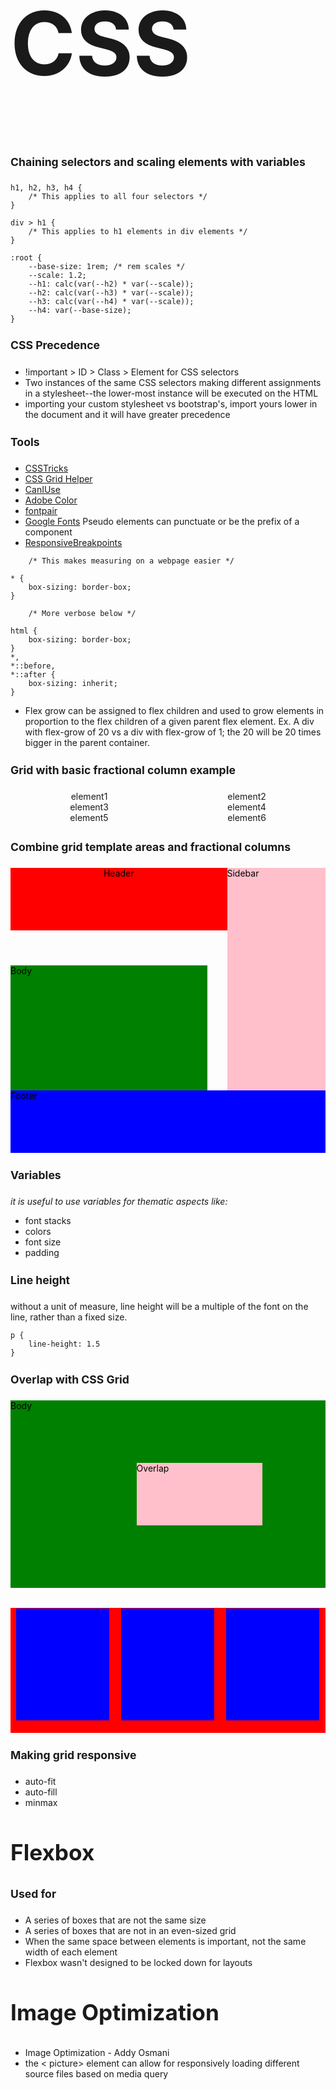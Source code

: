 # CSS

#### Chaining selectors and scaling elements with variables

```
h1, h2, h3, h4 {
    /* This applies to all four selectors */
}

div > h1 {
    /* This applies to h1 elements in div elements */
}
```

```
:root {
    --base-size: 1rem; /* rem scales */
    --scale: 1.2;
    --h1: calc(var(--h2) * var(--scale));
    --h2: calc(var(--h3) * var(--scale));
    --h3: calc(var(--h4) * var(--scale));
    --h4: var(--base-size);
}
```

<!-- The style variables below will change the format of this markdown README -->

<style>
    :root {
    --base-size: 1.1rem; /* rem scales */
    --scale: 2;
    --h1: calc(var(--h2) * var(--scale));
    --h2: calc(var(--h3) * var(--scale));
    --h3: calc(var(--h4) * var(--scale));
    --h4: var(--base-size);
    }

    h1 {
        font-size: var(--h1);
    }
    h2 {
        font-size: var(--h2);
    }
    h3 {
        font-size: var(--h3);
    }
    h4 {
        font-size: var(--h4);
    }
</style>

#### CSS Precedence

- !important > ID > Class > Element for CSS selectors
- Two instances of the same CSS selectors making different assignments in a stylesheet--the lower-most instance will be executed on the HTML
- importing your custom stylesheet vs bootstrap's, import yours lower in the document and it will have greater precedence

#### Tools

- [CSSTricks](https://css-tricks.com/)
- [CSS Grid Helper](https://cssgrid-generator.netlify.app/)
- [CanIUse](https://caniuse.com/)
- [Adobe Color](https://color.adobe.com/)
- [fontpair](https://www.fontpair.co/)
- [Google Fonts](https://fonts.google.com/)
Pseudo elements can punctuate or be the prefix of a component
- [ResponsiveBreakpoints](https://responsivebreakpoints.com/)

```
    /* This makes measuring on a webpage easier */

* {
    box-sizing: border-box;
}

    /* More verbose below */

html {
    box-sizing: border-box;
}
*,
*::before,
*::after {
    box-sizing: inherit;
}

```

- Flex grow can be assigned to flex children and used to grow elements in proportion to the flex children of a given parent flex element. Ex. A div with flex-grow of 20 vs a div with flex-grow of 1; the 20 will be 20 times bigger in the parent container.

#### Grid with basic fractional column example

<div style="display:grid; grid-template-columns: 1fr 1fr; text-align: center; margin-bottom: 2em;">
<div>element1</div>
<div>element2</div>
<div>element3</div>
<div>element4</div>
<div>element5</div>
<div>element6</div>
</div>

#### Combine grid template areas and fractional columns

<style>
    .page {
        color: black;
        display: grid;
        grid-template-columns: 5fr 5fr 1fr 5fr;
        grid-template-areas: 
        "nav-header nav-header nav-header nav-sidebar"
        "main-body main-body . nav-sidebar"
        "main-body main-body . nav-sidebar"
        "footer footer footer footer"
    }
    .header {
        background-color: red;
        height: 100px;
        grid-area: nav-header;
    }
    .body {
        background-color: green;
        height: 200px;
        grid-area: main-body;
    }
        .sidebar {
        background-color: pink;
        grid-area: nav-sidebar;
    }
        .footer {
        background-color: blue;
        height: 100px;
        grid-area: footer;
    }

</style>

<div class="page">
<header class="header">Header</header>
<div class="body">Body</div>
<div class="sidebar">Sidebar</div>
<footer class="footer">Footer</footer>
</div>

#### Variables

_it is useful to use variables for thematic aspects like:_

- font stacks
- colors
- font size
- padding

#### Line height

without a unit of measure, line height will be a multiple of the font on the line, rather than a fixed size.

```
p {
    line-height: 1.5
}
```

#### Overlap with CSS Grid

<style>
    .ol_page {
        color: black;
        display: grid;
        grid-template-columns: 1fr 1fr 1fr 1fr 1fr;
        grid-template-rows: 1fr 1fr 1fr;
        margin-bottom: 2rem;
    }
    .ol_body {
        background-color: green;
        height: 300px;
        grid-column: 1/6;
        grid-row: 1/4;

    }
    .ol_overlap {
        background-color: pink;
        height: 100px;
        grid-column: 3/5;
        grid-row: 2/3;
        z-index: 1;

    }
</style>
<div class="ol_page">
<div class="ol_overlap">Overlap</div>
<div class="ol_body">Body</div>
</div>

<style>
    .gap_example {
        background-color: red;
        height: 200px;
        display: grid;
        grid-template-columns: repeat(3, 1fr);
    }

    .gap_ex_elem {
        display: inline;
        background-color: blue;
        margin: 1px 10px 20px 9px;; 
    }
</style>
<div class="gap_example">
<div class="gap_ex_elem elem1"></div>
<div class="gap_ex_elem elem2"></div>
<div class="gap_ex_elem elem3"></div>
</div>

#### Making grid responsive
 - auto-fit
 - auto-fill
 - minmax


 ### Flexbox
#### Used for
 - A series of boxes that are not the same size
 - A series of boxes that are not in an even-sized grid
 - When the same space between elements is important, not the same width of each element
 - Flexbox wasn't designed to be locked down for layouts

 ### Image Optimization
 - Image Optimization - Addy Osmani
 - the < picture> element can allow for responsively loading different source files based on media query